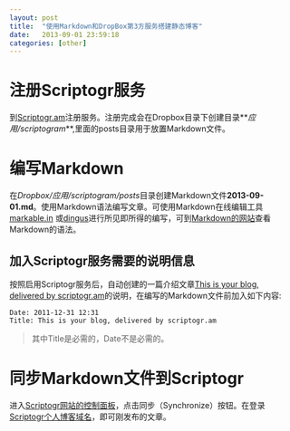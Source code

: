 ```yaml
---
layout: post
title:  "使用Markdown和DropBox第3方服务搭建静态博客"
date:   2013-09-01 23:59:18
categories: [other]
---
```


# 注册Scriptogr服务

到[Scriptogr.am](http://scriptogr.am/)注册服务。注册完成会在Dropbox目录下创建目录**_应用/scriptogram_**,里面的posts目录用于放置Markdown文件。

# 编写Markdown

在*Dropbox/应用/scriptogram/posts*目录创建Markdown文件**2013-09-01.md**。使用Markdown语法编写文章。可使用Markdown在线编辑工具[markable.in](http://markable.in/editor/) 或[dingus](http://daringfireball.net/projects/markdown/dingus)进行所见即所得的编写，可到[Markdown的网站](http://daringfireball.net/projects/markdown/syntax)查看Markdown的语法。

## 加入Scriptogr服务需要的说明信息

按照启用Scriptogr服务后，自动创建的一篇介绍文章[This is your blog, delivered by scriptogr.am](http://scriptogr.am/3tgame/post/this-is-your-blog-delivered-by-scriptogr.am)的说明，在编写的Markdown文件前加入如下内容:
    
    Date: 2011-12-31 12:31
    Title: This is your blog, delivered by scriptogr.am
  

> 其中Title是必需的，Date不是必需的。

# 同步Markdown文件到Scriptogr

进入[Scriptogr网站的控制面板](http://scriptogr.am/dashboard#dashboard)，点击同步（Synchronize）按钮。在登录[Scriptogr个人博客域名](http://scriptogr.am/3tgame)，即可刚发布的文章。
